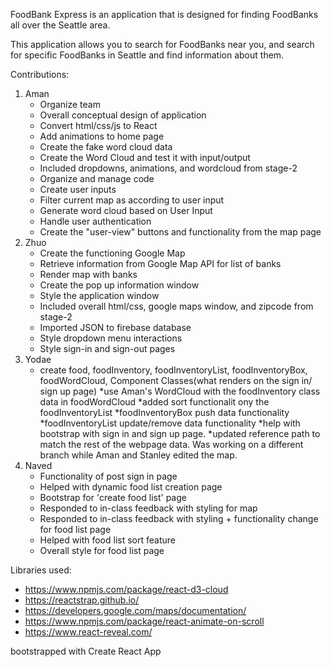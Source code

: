 FoodBank Express is an application that is designed for finding FoodBanks all over the Seattle area.

This application allows you to search for FoodBanks near you, and search for specific FoodBanks in Seattle
and find information about them.

Contributions:

1. Aman
    * Organize team
    * Overall conceptual design of application
    * Convert html/css/js to React
    * Add animations to home page
    * Create the fake word cloud data
    * Create the Word Cloud and test it with input/output
    * Included dropdowns, animations, and wordcloud from stage-2
    * Organize and manage code
    * Create user inputs 
    * Filter current map as according to user input
    * Generate word cloud based on User Input
    * Handle user authentication
    * Create the "user-view" buttons and functionality from the map page
2. Zhuo
    * Create the functioning Google Map
    * Retrieve information from Google Map API for list of banks
    * Render map with banks
    * Create the pop up information window
    * Style the application window
    * Included overall html/css, google maps window, and zipcode from stage-2
    * Imported JSON to firebase database
    * Style dropdown menu interactions
    * Style sign-in and sign-out pages
3. Yodae
    * create food, foodInventory, foodInventoryList, foodInventoryBox, foodWordCloud, Component Classes(what renders on the sign in/ sign up page)
	*use Aman's WordCloud with the foodInventory class data in foodWordCloud
	*added sort functionalit ony the foodInventoryList
	*foodInventoryBox push data functionality
        *foodInventoryList update/remove data functionality
    *help with bootstrap with sign in and sign up page.
    *updated reference path to match the rest of the webpage data. Was working on a different branch while Aman and Stanley edited the map.
4. Naved
    * Functionality of post sign in page
    * Helped with dynamic food list creation page
    * Bootstrap for 'create food list' page
    * Responded to in-class feedback with styling for map
    * Responded to in-class feedback with styling + functionality change for food list page
    * Helped with food list sort feature
    * Overall style for food list page

Libraries used:
* https://www.npmjs.com/package/react-d3-cloud
* https://reactstrap.github.io/
* https://developers.google.com/maps/documentation/
* https://www.npmjs.com/package/react-animate-on-scroll
* https://www.react-reveal.com/

bootstrapped with Create React App
